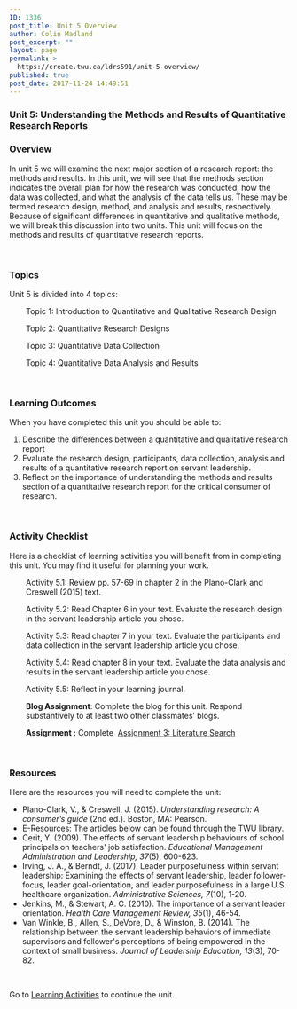 ```yaml
---
ID: 1336
post_title: Unit 5 Overview
author: Colin Madland
post_excerpt: ""
layout: page
permalink: >
  https://create.twu.ca/ldrs591/unit-5-overview/
published: true
post_date: 2017-11-24 14:49:51
---
```

<h3>Unit 5: Understanding the Methods and Results of Quantitative Research Reports</h3>
<h3>Overview</h3>
In unit 5 we will examine the next major section of a research report: the methods and results. In this unit, we will see that the methods section indicates the overall plan for how the research was conducted, how the data was collected, and what the analysis of the data tells us. These may be termed research design, method, and analysis and results, respectively. Because of significant differences in quantitative and qualitative methods, we will break this discussion into two units. This unit will focus on the methods and results of quantitative research reports.

&nbsp;
<h3>Topics</h3>
Unit 5 is divided into 4 topics:
<p style="padding-left: 30px;">Topic 1: Introduction to Quantitative and Qualitative Research Design</p>
<p style="padding-left: 30px;">Topic 2: Quantitative Research Designs</p>
<p style="padding-left: 30px;">Topic 3: Quantitative Data Collection</p>
<p style="padding-left: 30px;">Topic 4: Quantitative Data Analysis and Results</p>
&nbsp;
<h3>Learning Outcomes</h3>
When you have completed this unit you should be able to:<span style="color: #ff0000;"><strong> </strong></span>
<ol>
 	<li>Describe the differences between a quantitative and qualitative research report</li>
 	<li>Evaluate the research design, participants, data collection, analysis and results of a quantitative research report on servant leadership.</li>
 	<li>Reflect on the importance of understanding the methods and results section of a quantitative research report for the critical consumer of research.</li>
</ol>
&nbsp;
<h3>Activity Checklist</h3>
Here is a checklist of learning activities you will benefit from in completing this unit. You may find it useful for planning your work.
<p style="padding-left: 30px;">Activity 5.1: Review pp. 57-69 in chapter 2 in the Plano-Clark and Creswell (2015) text.</p>
<p style="padding-left: 30px;">Activity 5.2: Read Chapter 6 in your text. Evaluate the research design in the servant leadership article you chose.</p>
<p style="padding-left: 30px;">Activity 5.3: Read chapter 7 in your text. Evaluate the participants and data collection in the servant leadership article you chose.</p>
<p style="padding-left: 30px;">Activity 5.4: Read chapter 8 in your text. Evaluate the data analysis and results in the servant leadership article you chose.</p>
<p style="padding-left: 30px;">Activity 5.5: Reflect in your learning journal.</p>
<p style="padding-left: 30px;"><strong>Blog Assignment</strong>: Complete the blog for this unit. Respond substantively to at least two other classmates’ blogs.</p>
<p style="padding-left: 30px;"><strong>Assignment :</strong> Complete  <a href="https://create.twu.ca/ldrs591/literature-review-search/">Assignment 3: Literature Search</a></p>
&nbsp;
<h3>Resources</h3>
Here are the resources you will need to complete the unit:
<ul>
 	<li>Plano-Clark, V., &amp; Creswell, J. (2015). <em>Understanding research: A consumer’s guide</em> (2nd ed.). Boston, MA: Pearson.</li>
 	<li>E-Resources: The articles below can be found through the <a href="https://www.twu.ca/library">TWU library</a>.</li>
 	<li>Cerit, Y. (2009). The effects of servant leadership behaviours of school principals on teachers' job satisfaction. <em>Educational Management Administration and Leadership, 37</em>(5), 600-623.</li>
 	<li>Irving, J. A., &amp; Berndt, J. (2017). Leader purposefulness within servant leadership: Examining the effects of servant leadership, leader follower-focus, leader goal-orientation, and leader purposefulness in a large U.S. healthcare organization. <em>Administrative Sciences, 7</em>(10), 1-20.</li>
 	<li>Jenkins, M., &amp; Stewart, A. C. (2010). The importance of a servant leader orientation. <em>Health Care Management Review, 35</em>(1), 46-54.</li>
 	<li>Van Winkle, B., Allen, S., DeVore, D., &amp; Winston, B. (2014). The relationship between the servant leadership behaviors of immediate supervisors and follower's perceptions of being empowered in the context of small business. <em>Journal of Leadership Education, 13</em>(3), 70-82.</li>
</ul>
&nbsp;

Go to <a href="https://create.twu.ca/icandothis/2018/01/01/ldrs-591-unit-1/">Learning Activities</a> to continue the unit.